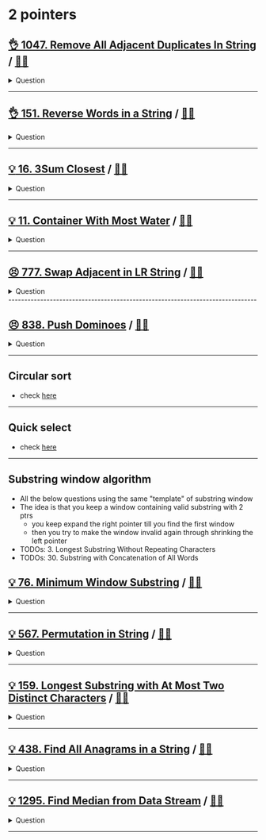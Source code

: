 # 2 pointers

## [:ok_hand: 1047. Remove All Adjacent Duplicates In String](https://leetcode.com/problems/remove-all-adjacent-duplicates-in-string/) / [:man_technologist:](remove_all_adjacent_duplicates.h)

<details><summary markdown="span">Question</summary>

```markdown
You are given a string s consisting of lowercase English letters.
A duplicate removal consists of choosing two adjacent and equal letters and removing them.

We repeatedly make duplicate removals on s until we no longer can.

Return the final string after all such duplicate removals have been made.
It can be proven that the answer is unique.

Input: s = "abbaca"
Output: "ca"

Input: s = "azxxxzy"
Output: "azxzy"
```

</details>

------------------------------------------------------------------------------

## [:ok_hand: 151. Reverse Words in a String](https://leetcode.com/problems/reverse-words-in-a-string/) / [:man_technologist:](reverse_words_in_a_string.h)

<details><summary markdown="span">Question</summary>

```markdown
Given an input string s, reverse the order of the words.

A word is defined as a sequence of non-space characters.
The words in s will be separated by at least one space.

Return a string of the words in reverse order concatenated by a single space.

Input: s = "  hello world  "
Output: "world hello"
Explanation: Your reversed string should not contain leading or trailing spaces.
```

</details>

------------------------------------------------------------------------------


## [:bulb: 16. 3Sum Closest](https://leetcode.com/problems/3sum-closest/) / [:man_technologist:](3sum_closest.h)

<details><summary markdown="span">Question</summary>

```markdown
Given an integer array nums of length n and an integer target,
find three integers in nums such that the sum is closest to target.

Return the sum of the three integers.
You may assume that each input would have exactly one solution.

Input: nums = [-1,2,1,-4], target = 1
Output: 2
Explanation: The sum that is closest to the target is 2. (-1 + 2 + 1 = 2).
```

</details>

------------------------------------------------------------------------------

## [:bulb: 11. Container With Most Water](https://leetcode.com/problems/container-with-most-water/) / [:man_technologist:](container_with_most_water.h)

<details><summary markdown="span">Question</summary>

```markdown
You are given an integer array height of length n.
Find two lines that together with the x-axis form a container,
such that the container contains the most water.

Return the maximum amount of water a container can store.
Notice that you may not slant the container.

Input: height = [1,8,6,2,5,4,8,3,7]
Output: 49

[1,8,6,2,5,4,8,3,7]
   ^_____________^  yields 7 * 7 = 49, which is the maxArea
```

</details>

------------------------------------------------------------------------------

## [:persevere: 777. Swap Adjacent in LR String](https://leetcode.com/problems/swap-adjacent-in-lr-string/) / [:man_technologist:](swap_adj_in_lr_string.h)

<details><summary markdown="span">Question</summary>

```markdown
In a string composed of 'L', 'R', and 'X' characters, like "RXXLRXRXL"

a move consists of either
- replacing one occurrence of "XL" with "LX", or
- replacing one occurrence of "RX" with "XR".

Given the starting string start and the ending string end,
return True if and only if there exists a sequence of moves to
transform start to end.

(Note: LX in start can't transform to XL in end, only XL in start can
 transform to LX in end!)


Input: start = "RXXLRXRXL", end = "XRLXXRRLX"
Output: true
Explanation: We can transform start to end following these steps:
RXXLRXRXL ->
XRXLRXRXL ->
XRLXRXRXL ->
XRLXXRRXL ->
XRLXXRRLX

```

</details>
------------------------------------------------------------------------------

## [:persevere: 838. Push Dominoes](https://leetcode.com/problems/push-dominoes/) / [:man_technologist:](push_dominoes.h)

<details><summary markdown="span">Question</summary>

```markdown
There are n dominoes in a line
- dominoes[i] = 'L', if the ith domino has fallen to the left,
- dominoes[i] = 'R', if the ith domino has fallen to the right, and
- dominoes[i] = '.', if the ith domino has not been pushed.

- After each second, each domino that is falling to the left pushes the adjacent domino on the left.
- Similarly, the dominoes falling to the right push their adjacent dominoes standing on the right.
- When a non-fallen domino has dominoes falling on it from both sides, it stays still due to the balance of the forces.
- For the purposes of this question, we will consider that a falling domino expends no additional force to a falling or already fallen domino.

Return a string representing the final state.

Input: dominoes = ".L.R...LR..L.."
Output:           "LL.RR.LLRRLL.."

```

</details>

------------------------------------------------------------------------------

## Circular sort

- check [here](../sorting/README.md#circular-sort)

------------------------------------------------------------------------------

## Quick select

- check [here](../sorting/README.md#quick-select)

------------------------------------------------------------------------------

## Substring window algorithm

- All the below questions using the same "template" of substring window
- The idea is that you keep a window containing valid substring with 2 ptrs
  - you keep expand the right pointer till you find the first window
  - then you try to make the window invalid again through shrinking the left pointer
- TODOs: 3. Longest Substring Without Repeating Characters
- TODOs: 30. Substring with Concatenation of All Words

## [:bulb: 76. Minimum Window Substring](https://leetcode.com/problems/minimum-window-substring/) / [:man_technologist:](min_window_substr.h)

<details><summary markdown="span">Question</summary>

```markdown
Given two strings s and t of lengths m and n respectively,
return the minimum window substring of s such that every character in t
(including duplicates) is included in the window.

If there is no such substring, return the empty string "".

The testcases will be generated such that the answer is unique.

Note: A substring is a contiguous sequence of characters within the string.

Input: s = "ADOBECODEBANC", t = "ABC"
Output: "BANC"
Explanation: The minimum window substring "BANC" includes 'A', 'B', and 'C' from string t.
```

</details>

------------------------------------------------------------------------------

## [:bulb: 567. Permutation in String](https://leetcode.com/problems/permutation-in-string) / [:man_technologist:](permutation_in_string.h)

<details><summary markdown="span">Question</summary>

```markdown
Given two strings s1 and s2,
return true if s2 contains a permutation of s1, or false otherwise.

In other words, return true if one of s1's permutations is the substring of s2.

                           vv
Input: s1 = "ab", s2 = "eidbaooo"
Output: true

Input: s1 = "ab", s2 = "eidboaoo"
Output: false
```

</details>

------------------------------------------------------------------------------

## [:bulb: 159. Longest Substring with At Most Two Distinct Characters](https://leetcode.com/problems/longest-substring-with-at-most-two-distinct-characters/) / [:man_technologist:](longest_substr_with_at_most_2_uniq.h)

<details><summary markdown="span">Question</summary>

```markdown
Given a string s, return the length of the longest substring that contains at most two distinct characters.

Input: s = "eceba"
Output: 3
Explanation: The substring is "ece" which its length is 3.

Input: s = "ccaabbb"
Output: 5
Explanation: The substring is "aabbb" which its length is 5.
```

</details>

------------------------------------------------------------------------------

## [:bulb: 438. Find All Anagrams in a String](https://leetcode.com/problems/find-all-anagrams-in-a-string/) / [:man_technologist:](find_all_anagram.h)

<details><summary markdown="span">Question</summary>

```markdown
Input: s = "cbaebabacd", p = "abc"
Output: [0,6]

Explanation:
- The substring with start index = 0 is "cba", which is an anagram of "abc".
- The substring with start index = 6 is "bac", which is an anagram of "abc".

Input: s = "abab", p = "ab"
Output: [0,1,2]
- The substring with start index = 0 is "ab", which is an anagram of "ab".
- The substring with start index = 1 is "ba", which is an anagram of "ab".
- The substring with start index = 2 is "ab", which is an anagram of "ab".
```

</details>

------------------------------------------------------------------------------

## [:bulb: 1295. Find Median from Data Stream](https://leetcode.com/problems/find-median-from-data-stream/) / [:man_technologist:](median_from_stream.h)

<details><summary markdown="span">Question</summary>

```markdown
The median is the middle value in an ordered integer list.

If the size of the list is even, there is no middle value,
and the median is the mean of the two middle values.

For example, for arr = [2,3,4], the median is 3.
For example, for arr = [2,3], the median is (2 + 3) / 2 = 2.5.
Implement the MedianFinder class:

MedianFinder() initializes the MedianFinder object.
void addNum(int num)
- adds the integer num from the data stream to the data structure.
double findMedian()
- returns the median of all elements so far.

Answers within 10-5 of the actual answer will be accepted.
```

</details>

------------------------------------------------------------------------------